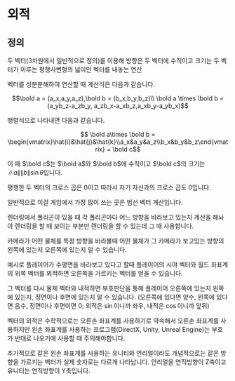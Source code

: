 # 외적

## 정의

두 벡터(3차원에서 일반적으로 정의)를 이용해 방향은 두 벡터에 수직이고 크기는 두 벡터가 이루는 평행사변형의 넓이인 벡터를 내놓는 연산

벡터를 성분분해하여 연산할 때 계산식은 다음과 같습니다.

$$\bold a = (a_x,a_y,a_z),\bold b = (b_x,b_y,b_z)\\ \bold a \times \bold b = (a_yb_z-a_zb_y, a_zb_x-a_xb_z,a_xb_y-a_yb_x)$$

행렬식으로 나타내면 다음과 같습니다.

$$ \bold a\times \bold b = \begin{vmatrix}\hat{i}&\hat{j}&\hat{k}\\a_x&a_y&a_z\\b_x&b_y&b_z\end{vmatrix} = \bold c$$

이 때 $\bold c$는 $\bold a$와 $\bold b$에 수직이고 $\bold c$의 크기는 $\lVert a \rVert \lVert b \rVert \sin \theta$입니다.

평행한 두 벡터의 크로스 곱은 0이고 따라서 자기 자신과의 크로스 곱도 0입니다.

일반적으로 이걸 게임에서 가장 많이 쓰는 곳은 법선 벡터 계산입니다.

렌더링에서 폴리곤이 있을 때 각 폴리곤마다 어느 방향을 바라보고 있는지 계산을 해놔야 렌더링을 할 때 보이는 부분만 렌더링을 할 수 있는데 그 때 사용합니다.

카메라가 어떤 물체를 특정 방향을 바라볼때 어떤 물체가 그 카메라가 보고있는 방향의 왼쪽에 있는지 오른쪽에 있는지 알 수 있습니다.

예시로 플레이어가 수평면을 바라보고 있다고 할때 플레이어의 시야 벡터와 월드 좌표계의 위쪽 벡터를 외적하면 오른쪽을 가르키는 벡터를 얻을 수 있습니다.

그 벡터를 다시 물체 벡터와 내적하면 부호판단을 통해 플레이어 오른쪽에 있는지 왼쪽에 있는지, 정면이나 후면에 있는지 알 수 있습니다.
(오른쪽에 있다면 양수, 왼쪽에 있다면 음수, 정면이나 후면이면 0; 외적은 $\sin$이니까 좌우, 내적은 $\cos$이니까 앞뒤)

벡터의 외적은 수학적으로는 오른손 좌표계를 사용하기로 약속해서 오른손 좌표계를 사용하지만 왼손 좌표계를 사용하는 프로그램(DirectX, Unity, Unreal Engine)는 부호가 반대로 나오기에 사용할 때 주의해야합니다.

추가적으로 같은 왼손 좌표계를 사용하는 유니티와 언리얼이라도 개념적으로는 같은 방향을 가르키는 벡터가 실제 숫자로는 다르게 나타납니다.
언리얼을 연직방향이 Z축이고 유니티는 연직방향이 Y축입니다.
